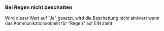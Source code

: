﻿### Bei Regen nicht beschatten

Wird dieser Wert auf "Ja" gesetzt, wird die Beschattung nicht aktiviert wenn das Kommunikationsobjekt für "Regen" auf EIN steht.

